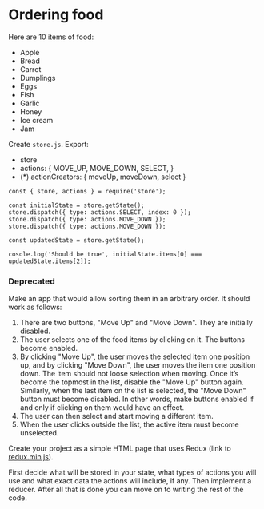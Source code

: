 # Ordering food

Here are 10 items of food:

- Apple
- Bread
- Carrot
- Dumplings
- Eggs
- Fish
- Garlic
- Honey
- Ice cream
- Jam


Create `store.js`. Export:
- store
- actions: {
  MOVE_UP,
  MOVE_DOWN,
  SELECT,
}
- (\*) actionCreators: { moveUp, moveDown, select }

```javasccript
const { store, actions } = require('store');

const initialState = store.getState();
store.dispatch({ type: actions.SELECT, index: 0 });
store.dispatch({ type: actions.MOVE_DOWN });
store.dispatch({ type: actions.MOVE_DOWN });

const updatedState = store.getState();

cosole.log('Should be true', initialState.items[0] === updatedState.items[2]);

```


### Deprecated
Make an app that would allow sorting them in an arbitrary order. It should work as follows:

1. There are two buttons, "Move Up" and "Move Down". They are initially disabled.
2. The user selects one of the food items by clicking on it. The buttons become enabled.
3. By clicking "Move Up", the user moves the selected item one position up, and by clicking "Move Down", the user moves the item one position down. The item should not loose selection when moving. Once it’s become the topmost in the list, disable the "Move Up" button again. Similarly, when the last item on the list is selected, the "Move Down" button must become disabled. In other words, make buttons enabled if and only if clicking on them would have an effect.
4. The user can then select and start moving a different item.
5. When the user clicks outside the list, the active item must become unselected.

Create your project as a simple HTML page that uses Redux (link to [redux.min.js](redux.min.js)).

First decide what will be stored in your state, what types of actions you will use and what exact data the actions will include, if any. Then implement a reducer. After all that is done you can move on to writing the rest of the code.


